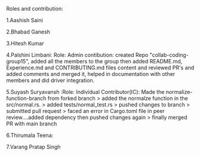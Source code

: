 Roles and contribution:

1.Aashish Saini

2.Bhabad Ganesh

3.Hitesh Kumar

4.Palshini Limbani: Role: Admin
contibution: created Repo "collab-coding-group15", added all the members to the group then added README.md, Experience.md and CONTRIBUTING.md files content and reviewed PR's and added comments and merged it, helped in documentation with other members and did driver integration.

5.Suyash Suryavansh :Role: Individual Contributor(IC):  Made the normalize-function-branch from forked branch > added the normalze function in the src/normal.rs. > added tests/normal_test.rs > pushed changes to branch > submitted pull request > faced an error in Cargo.toml file in peer review....added dependency then pushed changes again > finally merged PR with main branch 

6.Thirumala Teena: 

7.Varang Pratap Singh
